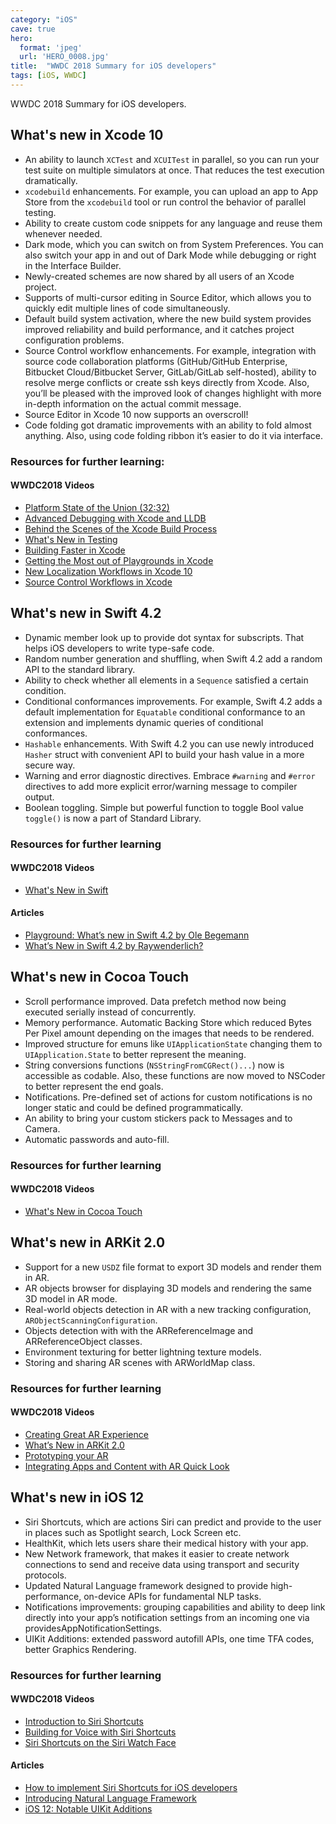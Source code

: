 ```yaml
---
category: "iOS"
cave: true
hero:
  format: 'jpeg'
  url: 'HERO_0008.jpg'
title:  "WWDC 2018 Summary for iOS developers"
tags: [iOS, WWDC]
---
```

WWDC 2018 Summary for iOS developers.

## What's new in Xcode 10

* An ability to launch `XCTest` and `XCUITest` in parallel, so you can run your test suite on multiple simulators at once. That reduces the test execution dramatically.
* `xcodebuild` enhancements. For example, you can upload an app to App Store from the `xcodebuild` tool or run control the behavior of parallel testing.
* Ability to create custom code snippets for any language and reuse them whenever needed.
* Dark mode, which you can switch on from System Preferences. You can also switch your app in and out of Dark Mode while debugging or right in the Interface Builder.
* Newly-created schemes are now shared by all users of an Xcode project.
* Supports of multi-cursor editing in Source Editor, which allows you to quickly edit multiple lines of code simultaneously.
* Default build system activation, where the new build system provides improved reliability and build performance, and it catches project configuration problems.
* Source Control workflow enhancements. For example, integration with source code collaboration platforms (GitHub/GitHub Enterprise, Bitbucket Cloud/Bitbucket Server, GitLab/GitLab self-hosted), ability to resolve merge conflicts or create ssh keys directly from Xcode. Also, you’ll be pleased with the improved look of changes highlight with more in-depth information on the actual commit message.
* Source Editor in Xcode 10 now supports an overscroll!
* Code folding got dramatic improvements with an ability to fold almost anything. Also, using code folding ribbon it’s easier to do it via interface.

### Resources for further learning:

#### WWDC2018 Videos

* [Platform State of the Union (32:32)](https://developer.apple.com/videos/play/wwdc2018/102/)
* [Advanced Debugging with Xcode and LLDB](https://developer.apple.com/videos/play/wwdc2018/412/)
* [Behind the Scenes of the Xcode Build Process](https://developer.apple.com/videos/play/wwdc2018/415/)
* [What's New in Testing](https://developer.apple.com/videos/play/wwdc2018/403/)
* [Building Faster in Xcode](https://developer.apple.com/videos/play/wwdc2018/408/)
* [Getting the Most out of Playgrounds in Xcode](https://developer.apple.com/videos/play/wwdc2018/402/)
* [New Localization Workflows in Xcode 10](https://developer.apple.com/videos/play/wwdc2018/404/)
* [Source Control Workflows in Xcode](https://developer.apple.com/videos/play/wwdc2018/418/)

## What's new in Swift 4.2

* Dynamic member look up to provide dot syntax for subscripts. That helps iOS developers to write type-safe code.
* Random number generation and shuffling, when Swift 4.2 add a random API to the standard library.
* Ability to check whether all elements in a `Sequence` satisfied a certain condition.
* Conditional conformances improvements. For example, Swift 4.2 adds a default implementation for `Equatable` conditional conformance to an extension and implements dynamic queries of conditional conformances.
* `Hashable` enhancements. With Swift 4.2 you can use newly introduced `Hasher` struct with convenient API to build your hash value in a more secure way.
* Warning and error diagnostic directives. Embrace `#warning` and `#error` directives to add more explicit error/warning message to compiler output.
* Boolean toggling. Simple but powerful function to toggle Bool value `toggle()` is now a part of Standard Library.

### Resources for further learning

#### WWDC2018 Videos

* [What's New in Swift](https://developer.apple.com/videos/play/wwdc2018/401)

#### Articles

* [Playground: What’s new in Swift 4.2 by Ole Begemann](https://github.com/ole/whats-new-in-swift-4-2)
* [What’s New in Swift 4.2 by Raywenderlich?](https://www.raywenderlich.com/194066/whats-new-in-swift-4-2)

## What's new in Cocoa Touch

* Scroll performance improved. Data prefetch method now being executed serially instead of concurrently.
* Memory performance. Automatic Backing Store which reduced Bytes Per Pixel amount depending on the images that needs to be rendered.
* Improved structure for emuns like `UIApplicationState` changing them to `UIApplication.State` to better represent the meaning.
* String conversions functions (`NSStringFromCGRect()...`) now is accessible as codable. Also, these functions are now moved to NSCoder to better represent the end goals.
* Notifications. Pre-defined set of actions for custom notifications is no longer static and could be defined programmatically.
* An ability to bring your custom stickers pack to Messages and to Camera.
* Automatic passwords and auto-fill.

### Resources for further learning

#### WWDC2018 Videos

* [What's New in Cocoa Touch](https://developer.apple.com/videos/play/wwdc2018/202/)

## What's new in ARKit 2.0

* Support for a new `USDZ` file format to export 3D models and render them in AR.
* AR objects browser for displaying 3D models and rendering the same 3D model in AR mode.
* Real-world objects detection in AR with a new tracking configuration, `ARObjectScanningConfiguration`.
* Objects detection with with the ARReferenceImage and ARReferenceObject classes.
* Environment texturing for better lightning texture models.
* Storing and sharing AR scenes with ARWorldMap class.

### Resources for further learning

#### WWDC2018 Videos

* [Creating Great AR Experience](https://developer.apple.com/videos/play/wwdc2018/805/)
* [What’s New in ARKit 2.0](https://developer.apple.com/videos/play/wwdc2018/602/)
* [Prototyping your AR](https://developer.apple.com/videos/play/wwdc2018/808)
* [Integrating Apps and Content with AR Quick Look](https://developer.apple.com/videos/play/wwdc2018/603/)

## What's new in iOS 12

* Siri Shortcuts, which are actions Siri can predict and provide to the user in places such as Spotlight search, Lock Screen etc.
* HealthKit, which lets users share their medical history with your app.
* New Network framework, that makes it easier to create network connections to send and receive data using transport and security protocols.
* Updated Natural Language framework designed to provide high-performance, on-device APIs for fundamental NLP tasks.
* Notifications improvements: grouping capabilities and ability to deep link directly into your app’s notification settings from an incoming one via providesAppNotificationSettings.
* UIKit Additions: extended password autofill APIs, one time TFA codes, better Graphics Rendering.

### Resources for further learning

#### WWDC2018 Videos

* [Introduction to Siri Shortcuts](https://developer.apple.com/videos/play/wwdc2018/211/)
* [Building for Voice with Siri Shortcuts](https://developer.apple.com/videos/play/wwdc2018/214/)
* [Siri Shortcuts on the Siri Watch Face](https://developer.apple.com/videos/play/wwdc2018/217/)

#### Articles

* [How to implement Siri Shortcuts for iOS developers](https://medium.com/flawless-app-stories/wwdc-2018-for-ios-developers-siri-shortcuts-e8e4a78f0ad7)
* [Introducing Natural Language Framework](https://developer.apple.com/videos/play/wwdc2018/713/)
* [iOS 12: Notable UIKit Additions](https://medium.com/the-traveled-ios-developers-guide/ios-12-notable-uikit-additions-b50beb0e3729)
